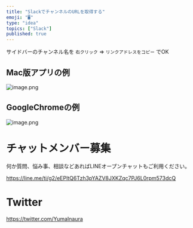 ```yaml
---
title: "SlackでチャンネルのURLを取得する"
emoji: "🖥"
type: "idea"
topics: ["Slack"]
published: true
---
```


サイドバーのチャンネル名を `右クリック` => `リンクアドレスをコピー` でOK

## Mac版アプリの例

![image.png](https://qiita-image-store.s3.amazonaws.com/0/89618/f00d5386-4c6c-d065-9168-aab1e6ba1aab.png)

## GoogleChromeの例

![image.png](https://qiita-image-store.s3.amazonaws.com/0/89618/10b663b8-b2a8-9ba7-4f0c-c6991bffffd3.png)









<!-- Update From Qiita API -->

# チャットメンバー募集


何か質問、悩み事、相談などあればLINEオープンチャットもご利用ください。

https://line.me/ti/g2/eEPltQ6Tzh3pYAZV8JXKZqc7PJ6L0rpm573dcQ





# Twitter


https://twitter.com/YumaInaura


<!-- Update From Qiita API -->



